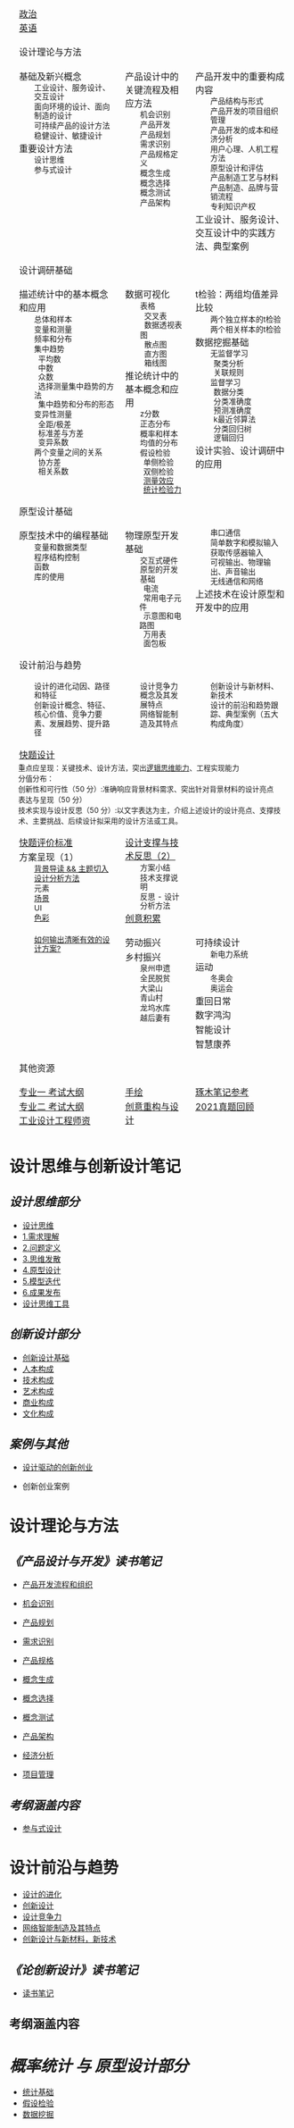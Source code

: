 <style>
  tr.row {
    display: table-row;
    vertical-align: top;
    border-color: inherit;
  }

  .mainpagediv {
    font-size: 85%;
    line-height: 1.2em;
    margin-left: 2em;
    width: auto;
  }

  .mainpagetable p {
    margin: 0.1em;
  }

  .mainpagetable tr.row td:first-child {
    padding-left: 1em;
  }

  .mainpagetable tr.row td {
    padding: 0.5em;
  }

  table.mainpagetable {
    display: table;
  }

  td {
    display: table-cell;
    vertical-align: inherit;
  }
  tr {
    display: table-row;
    vertical-align: inherit;
    border-color: inherit;
  }
  div {
    display: block;
  }
  p {
    display: block;
    margin-block-start: 1em;
    margin-block-end: 1em;
    margin-inline-start: 0px;
    margin-inline-end: 0px;
  }
  table {
    display: table;
    border-collapse: separate;
    border-width: 0px;
    box-sizing: border-box;
    text-indent: initial;
    border-spacing: 2px;
    -webkit-border-horizontal-spacing: 0px;
    -webkit-border-vertical-spacing: 0px;
  }
  tbody {
    display: table-row-group;
    vertical-align: middle;
    border-color: inherit;
  }
</style>
<table class="mainpagetable">
  <tr class="row">
    <td colspan="3">
      <p><span><a href="./政治/">政治</a></span></p>
      <p><span><a href="./英语/">英语</a></span></p>
    </td>
  </tr>
  <tr class="row">
    <td colspan="3">
      <p><span>设计理论与方法</span></p>
    </td>
  </tr>
  <tr class="row">
    <td>
      <p>基础及新兴概念</p>
      <div class="mainpagediv">
        <p>工业设计、服务设计、交互设计</p>
        <p>面向环境的设计、面向制造的设计</p>
        <p>可持续产品的设计方法</p>
        <p>稳健设计、敏捷设计</p>
      </div>
      <p>重要设计方法</p>
      <div class="mainpagediv">
        <p>设计思维</p>
        <p>参与式设计</p>
      </div>
    </td>
    <td>
      <p>产品设计中的关键流程及相应方法</p>
      <div class="mainpagediv">
        <p>机会识别</p>
        <p>产品开发</p>
        <p>产品规划</p>
        <p>需求识别</p>
        <p>产品规格定义</p>
        <p>概念生成</p>
        <p>概念选择</p>
        <p>概念测试</p>
        <p>产品架构</p>
      </div>
    </td>
    <td>
      <p>产品开发中的重要构成内容</p>
      <div class="mainpagediv">
        <p>产品结构与形式</p>
        <p>产品开发的项目组织管理</p>
        <p>产品开发的成本和经济分析</p>
        <p>用户心理、人机工程方法</p>
        <p>原型设计和评估</p>
        <p>产品制造工艺与材料</p>
        <p>产品制造、品牌与营销流程</p>
        <p>专利知识产权</p>
      </div>
      <p>工业设计、服务设计、交互设计中的实践方法、典型案例</p>
    </td>
  </tr>
  <tr class="row">
    <td colspan="3">
      <p><span>设计调研基础</span></p>
    </td>
  </tr>
  <tr class="row">
    <td>
      <p>描述统计中的基本概念和应用</p>
      <div class="mainpagediv">
        <p>总体和样本</p>
        <p>变量和测量</p>
        <p>频率和分布</p>
        <p>集中趋势</p>
        <p>
          &nbsp;&nbsp;平均数<br />
          &nbsp;&nbsp;中数<br />
          &nbsp;&nbsp;众数<br />
          &nbsp;&nbsp;选择测量集中趋势的方法<br />
          &nbsp;&nbsp;集中趋势和分布的形态<br />
        </p>
        <p>变异性测量</p>
        <p>
          &nbsp;&nbsp;全距/极差<br />
          &nbsp;&nbsp;标准差与方差<br />
          &nbsp;&nbsp;变异系数<br />
        </p>
        <p>两个变量之间的关系</p>
        <p>
          &nbsp;&nbsp;协方差<br />
          &nbsp;&nbsp;相关系数<br />
        </p>
      </div>
    </td>
    <td>
      <p>数据可视化</p>
      <div class="mainpagediv">
        <p>表格</p>
        <p>
          &nbsp;&nbsp;交叉表<br />
          &nbsp;&nbsp;数据透视表<br />
        </p>
        <p>图</p>
        <p>
          &nbsp;&nbsp;散点图<br />
          &nbsp;&nbsp;直方图<br />
          &nbsp;&nbsp;箱线图<br />
        </p>
      </div>
      <p>推论统计中的基本概念和应用</p>
      <div class="mainpagediv">
        <p>z分数</p>
        <p>正态分布</p>
        <p>概率和样本均值的分布</p>
        <p>假设检验</p>
        &nbsp;&nbsp;单侧检验<br />
        &nbsp;&nbsp;双侧检验<br />
        &nbsp;&nbsp;<a href="./设计调研基础/测量效应.md">测量效应</a><br />
        &nbsp;&nbsp;<a href="./设计调研基础/测量检验力.md">统计检验力</a><br />
      </div>
    </td>
    <td>
      <p>t检验：两组均值差异比较</p>
      <div class="mainpagediv">
        <p>两个独立样本的t检验</p>
        <p>两个相关样本的t检验</p>
      </div>
      <p>数据挖掘基础</p>
      <div class="mainpagediv">
        <p>无监督学习</p>
        &nbsp;&nbsp;聚类分析<br />
        &nbsp;&nbsp;关联规则<br />
        <p>监督学习</p>
        &nbsp;&nbsp;数据分类<br />
        &nbsp;&nbsp;分类准确度<br />
        &nbsp;&nbsp;预测准确度<br />
        &nbsp;&nbsp;k最近邻算法<br />
        &nbsp;&nbsp;分类回归树<br />
        &nbsp;&nbsp;逻辑回归<br />
      </div>
      <p>设计实验、设计调研中的应用</p>
    </td>
  </tr>
  <tr class="row">
    <td colspan="3">
      <p><span>原型设计基础</span></p>
    </td>
  </tr>
  <tr class="row">
    <td>
      <p>原型技术中的编程基础</p>
      <div class="mainpagediv">
        <p>变量和数据类型</p>
        <p>程序结构控制</p>
        <p>函数</p>
        <p>库的使用</p>
      </div>
    </td>
    <td>
      <p>物理原型开发基础</p>
      <div class="mainpagediv">
        <p>交互式硬件原型的开发基础</p>
        &nbsp;&nbsp;电流<br />
        &nbsp;&nbsp;常用电子元件<br />
        &nbsp;&nbsp;示意图和电路图<br />
        &nbsp;&nbsp;万用表<br />
        &nbsp;&nbsp;面包板<br />
      </div>
    </td>
    <td>
      <div class="mainpagediv">
        <p>串口通信</p>
        <p>简单数字和模拟输入</p>
        <p>获取传感器输入</p>
        <p>可视输出、物理输出、声音输出</p>
        <p>无线通信和网络</p>
      </div>
      <p>上述技术在设计原型和开发中的应用</p>
    </td>
  </tr>
  <tr class="row">
    <td colspan="3">
      <p><span>设计前沿与趋势</span></p>
    </td>
  </tr>
  <tr class="row">
    <td>
      <div class="mainpagediv">
        <p>设计的进化动因、路径和特征</p>
        <p>创新设计概念、特征、核心价值、竞争力要素、发展趋势、提升路径</p>
      </div>
    </td>
    <td>
      <div class="mainpagediv">
        <p>设计竞争力概念及其发展特点</p>
        <p>网络智能制造及其特点</p>
      </div>
    </td>
    <td>
      <div class="mainpagediv">
        <p>创新设计与新材料、新技术</p>
        <p>设计的前沿和趋势跟踪、典型案例（五大构成角度）</p>
      </div>
    </td>
  </tr>
  <tr class="row">
    <td colspan="3">
      <p><span><a href="./快题设计/">快题设计</a></span></p>
      <span style="font-size: 0.8em">
        重点应呈现：关键技术、设计方法，突出<a href="../阅读笔记/代尔夫特设计指南/">逻辑思维能力</a>、工程实现能力<br>
        分值分布：<br>
        创新性和可行性（50 分）:准确响应背景材料需求、突出针对背景材料的设计亮点<br>
        表达与呈现（50 分）<br>
        技术实现与设计反思（50 分）:以文字表达为主，介绍上述设计的设计亮点、支撑技术、主要挑战、后续设计拟采用的设计方法或工具。<br>
      </span>
    </td>
  </tr>
  <tr class="row">
  	<td>
        <p><a href="./快题设计/">快题评价标准</a></p>
        <p>方案呈现（1）</p>
        <div class="mainpagediv">
            <p><a href="./快题设计/主题切入.md">背景导读 && 主题切入</a></p>
            <p><a href="./快题设计/设计方法.md">设计分析方法</a></p>
            <p>元素</p>
            <p><a href="https://www.pinterest.com/changes0729/%E5%9C%BA%E6%99%AF/">场景</a></p>
            <p>UI</p>
            <p><a href="./从零开始的手绘/三大构成.md">色彩</a></p>
      	</div>
    </td>
  	<td>
        <p><a href="./快题设计/技术细节/">设计支撑与技术反思（2）</a></p>
        <div class="mainpagediv">
            <p>方案小结</p>
            <p>技术支撑说明</p>
            <p>反思 - 设计分析方法</p>
      	</div>
        <p><a href="./快题设计/创意积累.md">创意积累</a></p>
    </td>
  	<td>
    </td>
  </tr>
  <tr class="row">
    <td>
      <div class="mainpagediv">
        <p><a href="https://isux.tencent.com/articles/systematic-thinking.html">如何输出清晰有效的设计方案?</a></p>
      </div>
    </td>
    <td>
      <p><a>劳动振兴</a></p>
      <p><a>乡村振兴</a></p>
      <div class="mainpagediv">
        <p>泉州申遗</p>
        <p>全民脱贫</p>
        <p>大梁山</p>
        <p>青山村</p>
        <p>龙坞水库</p>
        <p>越后妻有</p>
      </div>
    </td>
    <td>
      <p><a>可持续设计</a></p>
      <div class="mainpagediv">
        <p>新电力系统</p>
      </div>
      <p><a>运动</a></p>
      <div class="mainpagediv">
        <p>冬奥会</p>
        <p>奥运会</p>
      </div>
      <p><a>重回日常</a></p>
      <p><a>数字鸿沟</a></p>
      <p><a>智能设计</a></p>
      <p><a>智慧康养</a></p>
    </td>
  </tr>
  <tr class="row">
    <td colspan="3">
      <p><span>其他资源</span></p>
    </td>
  </tr>
  <tr class="row">
    <td>
      <p>
        <a href="/api/file/pdf/337%20⼯业设计⼯程考试范围说明.pdf"
          >专业一 考试大纲</a
        >
      </p>
      <p>
        <a
          href="http://www.idi.zju.edu.cn/wp-content/uploads/2021/09/890-202109.pdf"
          >专业二 考试大纲</a
        >
      </p>
        <p><a
          href="http://www.cs.zju.edu.cn/csen/27058/list.htm"
              >工业设计工程师资</a></p>
    </td>
    <td>
      <p><a href="./从零开始的手绘/">手绘</a></p>
      <p><a href="./从零开始的手绘/重构与设计">创意重构与设计</a></p>
    </td>
    <td>
      <p>
        <a
          href="https://sdue6c.yuque.com/books/share/1a397abc-c9c8-438c-b19c-14b415de1261"
          >琢木笔记参考</a
        >
      </p>
      <p>
        <a href="https://mp.weixin.qq.com/s/0y_0zIT9Y5enxNb2NLBaGg"
          >2021真题回顾</a
        >
      </p>
    </td>
  </tr>
</table>


# 设计思维与创新设计笔记

## _设计思维部分_

- [设计思维](./设计思维与创新设计/设计思维.md)
- [1.需求理解](./设计思维与创新设计/1.需求理解.md)
- [2.问题定义](./设计思维与创新设计/2.问题定义.md)
- [3.思维发散](./设计思维与创新设计/3.思维发散.md)
- [4.原型设计](./设计思维与创新设计/4.原型设计.md)
- [5.模型迭代](./设计思维与创新设计/5.模型迭代.md)
- [6.成果发布](./设计思维与创新设计/6.成果发布.md)
- [设计思维工具](./设计思维与创新设计/设计思维工具.md)

## _创新设计部分_

- [创新设计基础](./设计思维与创新设计/创新设计基础.md)
- [人本构成](./设计思维与创新设计/7.人本构成.md)
- [技术构成](./设计思维与创新设计/8.技术构成.md)
- [艺术构成](./设计思维与创新设计/9.艺术构成.md)
- [商业构成](./设计思维与创新设计/10.商业构成.md)
- [文化构成](./设计思维与创新设计/11.文化构成.md)

## _案例与其他_

- [设计驱动的创新创业](./设计思维与创新设计/设计驱动的创新创业.md)

- 创新创业案例

# 设计理论与方法

## _《产品设计与开发》读书笔记_

- [产品开发流程和组织](./产品设计与开发/0.开发流程和组织.md)

- [机会识别](./产品设计与开发/1.机会识别.md)
- [产品规划](./产品设计与开发/2.产品规划.md)
- [需求识别](./产品设计与开发/3.需求识别.md)
- [产品规格](./产品设计与开发/4.产品规格.md)
- [概念生成](./产品设计与开发/5.概念生成.md)
- [概念选择](./产品设计与开发/6.概念选择.md)
- [概念测试](./产品设计与开发/7.概念测试.md)
- [产品架构](./产品设计与开发/8.产品架构.md)

- [经济分析](./产品设计与开发/18.产品开发项目的经济分析.md)
- [项目管理](./产品设计与开发/19.产品开发项目管理.md)

## _考纲涵盖内容_

- [参与式设计](./设计理论与方法/参与式设计.md)

# 设计前沿与趋势

- [设计的进化](./设计前沿与创新设计理论/设计的进化.md)
- [创新设计](./设计前沿与创新设计理论/创新设计.md)
- [设计竞争力](./设计前沿与创新设计理论/设计竞争力.md)
- [网络智能制造及其特点](./设计前沿与创新设计理论/网络智能制造.md)
- [创新设计与新材料，新技术](./设计前沿与创新设计理论/新材料技术.md)

## _《论创新设计》读书笔记_

- [读书笔记](../阅读笔记/论创新设计/)

## 考纲涵盖内容

# _概率统计 与 原型设计部分_

- [统计基础](./设计调研基础/统计基础.md)
- [假设检验](./设计调研基础/假设检验.md)
- [数据挖掘](./设计调研基础/数据挖掘概要.md)
